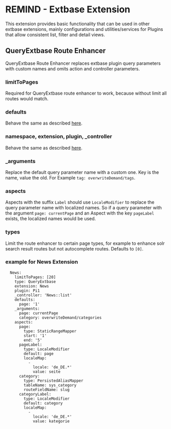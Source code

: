 # REMIND - Extbase Extension

This extension provides basic functionality that can be used in other extbase extensions, mainly configurations and utilities/services for Plugins
that allow consistent list, filter and detail views.

## QueryExtbase Route Enhancer

QueryExtbase Route Enhancer replaces extbase plugin query parameters with custom names and omits action and controller parameters.

### limitToPages
Required for QueryExtbase route enhancer to work, because without limit all routes would match.

### defaults
Behave the same as described [here](https://docs.typo3.org/m/typo3/reference-coreapi/main/en-us/ApiOverview/Routing/AdvancedRoutingConfiguration.html#enhancers).

### namespace, extension, plugin, \_controller
Behave the same as described [here](https://docs.typo3.org/m/typo3/reference-coreapi/main/en-us/ApiOverview/Routing/AdvancedRoutingConfiguration.html#extbase-plugin-enhancer).

### \_arguments
Replace the default query parameter name with a custom one. Key is the name, value the old. For Example `tag: overwriteDemand/tags`.

### aspects
Aspects with the suffix `Label` should use `LocaleModifier` to replace the query parameter name with localized names. So if a query parameter with the argument `page: currentPage` and an Aspect with the key `pageLabel` exists, the localized names would be used.

### types
Limit the route enhancer to certain page types, for example to enhance solr search result routes but not autocomplete routes. Defaults to `[0]`.

### example for News Extension

```
  News:
    limitToPages: [20]
    type: QueryExtbase
    extension: News
    plugin: Pi1
    _controller: 'News::list'
    defaults:
      page: '1'
    _arguments:
      page: currentPage
      category: overwriteDemand/categories
    aspects:
      page:
        type: StaticRangeMapper
        start: '1'
        end: '5'
      pageLabel:
        type: LocaleModifier
        default: page
        localeMap:
          -
            locale: 'de_DE.*'
            value: seite
      category:
        type: PersistedAliasMapper
        tableName: sys_category
        routeFieldName: slug
      categoryLabel:
        type: LocaleModifier
        default: category
        localeMap:
          -
            locale: 'de_DE.*'
            value: kategorie

```
